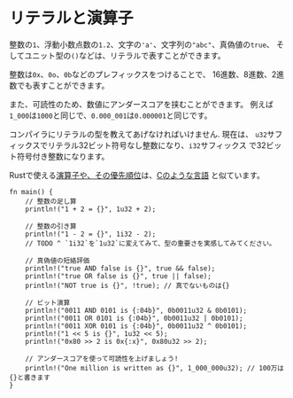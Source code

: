 # リテラルと演算子

整数の`1`、浮動小数点数の`1.2`、文字の`'a'`、文字列の`"abc"`、真偽値の`true`、
そしてユニット型の`()`などは、リテラルで表すことができます。

整数は`0x`、`0o`、`0b`などのプレフィックスをつけることで、
16進数、8進数、2進数でも表すことができます。

また、可読性のため、数値にアンダースコアを挟むことができます。 例えば
`1_000`は`1000`と同じで、`0.000_001`は`0.000001`と同じです。

コンパイラにリテラルの型を教えてあげなければいけません. 現在は、
`u32`サフィックスでリテラル32ビット符号なし整数になり、`i32`サフィックス
で32ビット符号付き整数になります。

Rustで使える[演算子や、その優先順位][rust op-prec]は、[Cのような言語][op-prec]
と似ています。

```rust,editable
fn main() {
    // 整数の足し算
    println!("1 + 2 = {}", 1u32 + 2);

    // 整数の引き算
    println!("1 - 2 = {}", 1i32 - 2);
    // TODO ^ `1i32`を`1u32`に変えてみて、型の重要さを実感してみてください。

    // 真偽値の短絡評価
    println!("true AND false is {}", true && false);
    println!("true OR false is {}", true || false);
    println!("NOT true is {}", !true); // 真でないものは{}

    // ビット演算
    println!("0011 AND 0101 is {:04b}", 0b0011u32 & 0b0101);
    println!("0011 OR 0101 is {:04b}", 0b0011u32 | 0b0101);
    println!("0011 XOR 0101 is {:04b}", 0b0011u32 ^ 0b0101);
    println!("1 << 5 is {}", 1u32 << 5);
    println!("0x80 >> 2 is 0x{:x}", 0x80u32 >> 2);

    // アンダースコアを使って可読性を上げましょう!
    println!("One million is written as {}", 1_000_000u32); // 100万は{}と書きます
}
```

[rust op-prec]: https://doc.rust-lang.org/reference/expressions.html#expression-precedence
[op-prec]: https://en.wikipedia.org/wiki/Operator_precedence#Programming_languages
